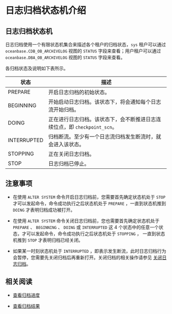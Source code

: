 # 日志归档状态机介绍

## 日志归档状态机

日志归档使用一个有限状态机集合来描述各个租户的归档状态，`sys` 租户可以通过 `oceanbase.CDB_OB_ARCHIVELOG` 视图的 `STATUS` 字段来查看；用户租户可以通过 `oceanbase.DBA_OB_ARCHIVELOG` 视图的 `STATUS` 字段来查看。

各归档状态及说明如下表所示。

| 状态         | 描述                                                       |
|--------------|------------------------------------------------------------|
| PREPARE      | 开启日志归档的初始状态。                                         |
| BEGINNING    | 开始启动日志归档。该状态下，将会通知每个日志流开始归档。            |
| DOING        | 正在进行日志归档。该状态下，会不断推进日志连续位点，即 `checkpoint_scn`。|
| INTERRUPTED  | 归档断流。至少有一个日志流归档发生断流时，就会进入该状态。               |
| STOPPING     | 正在关闭日志归档。                                               |
| STOP         | 日志归档已停止。                                                 |

## 注意事项

* 在使用 `ALTER SYSTEM` 命令开启日志归档前，您需要首先确定状态机处于 `STOP` 才可以发起命令，命令成功执行之后状态机处于 `PREPARE` ，一直到状态机推到 `DOING` 才表明归档成功被打开。

* 在使用 `ALTER SYSTEM` 命令关闭日志归档前，您也需要首先确定状态机处于 `PREPARE` 、 `BEGINNING` 、 `DOING` 或 `INTERRUPTED` 这 4 个状态中的任意一个状态，才可以发起命令，命令成功执行之后状态机处于 `STOPPING` ， 一直到状态机推到 `STOP` 才表明归档已经关闭。

* 如果某一时刻状态机处于 `INTERRUPTED` ，即表示发生断流，此时日志归档行为会暂停，您需要先关闭归档后再重新打开。关闭归档的相关操作请参见 [关闭日志归档](3.stop-log-backup.md)。

## 相关阅读

* [查看归档进度](6.view-log-backup-progress.md)

* [查看归档结果](7.view-log-backup-history.md)
